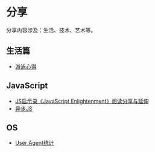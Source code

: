 # 分享

分享内容涉及：生活、技术、艺术等。

## 生活篇

 - [游泳心得](01_生活篇/01_游泳心得.md)

## JavaScript

 - [JS启示录《JavaScript Enlightenment》阅读分享与延伸](02_JavaScript/jsenlightenment.markdown)
 - [异步JS](02_JavaScript/AsyncJavascript.md)

## OS

 - [User Agent统计](03_OS/UserAgent.md)

